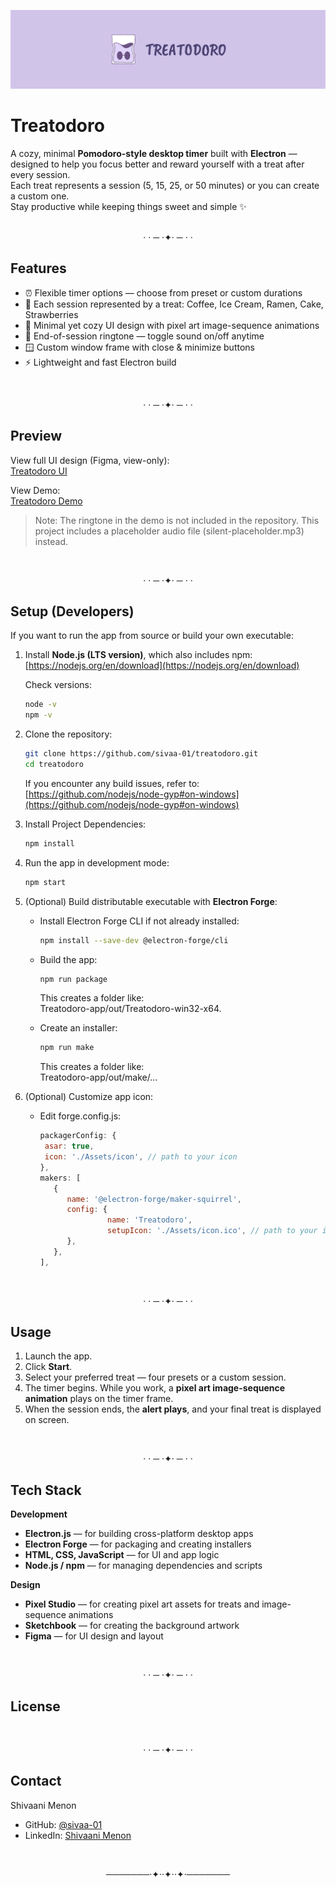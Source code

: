 ![Treatodoro Banner](Treatodoro-app/Assets/Git-Banner.png)
# Treatodoro

A cozy, minimal **Pomodoro-style desktop timer** built with **Electron** — designed to help you focus better and reward yourself with a treat after every session.  
Each treat represents a session (5, 15, 25, or 50 minutes) or you can create a custom one.  
Stay productive while keeping things sweet and simple ✨  
<br>
<p align="center">  · · ─ ·✦· ─ · ·</p>

## Features

* ⏰ Flexible timer options — choose from preset or custom durations
* 🍬 Each session represented by a treat: Coffee, Ice Cream, Ramen, Cake, Strawberries
* 💫 Minimal yet cozy UI design with pixel art image-sequence animations  
* 🔔 End-of-session ringtone — toggle sound on/off anytime  
* 🪟 Custom window frame with close & minimize buttons  
* ⚡ Lightweight and fast Electron build
<br>
<p align="center">  · · ─ ·✦· ─ · ·</p>

## Preview
View full UI design (Figma, view-only):  
[Treatodoro UI](https://www.figma.com/design/FkaJGoQn8puV4jJeuLBOku/TREATODORO?node-id=0-1&t=DSQiMKWj9PRJZXAV-1)  

View Demo:  
[Treatodoro Demo](Treatodoro-app/Assets/Treatodoro-Demo.mp4)
> Note: The ringtone in the demo is not included in the repository. This project includes a placeholder audio file (silent-placeholder.mp3) instead.  
<br>
<p align="center">  · · ─ ·✦· ─ · ·</p>

## Setup (Developers)

If you want to run the app from source or build your own executable:

1. Install **Node.js (LTS version)**, which also includes npm:  
   [https://nodejs.org/en/download](https://nodejs.org/en/download)  

   Check versions:
   ```bash
   node -v
   npm -v
   ```
   
2. Clone the repository:
   ```bash
   git clone https://github.com/sivaa-01/treatodoro.git
   cd treatodoro
   ```

   If you encounter any build issues, refer to:  
   [https://github.com/nodejs/node-gyp#on-windows](https://github.com/nodejs/node-gyp#on-windows)
   
3. Install Project Dependencies:
   ```bash
   npm install
   ```

4. Run the app in development mode:
   ```bash
   npm start
   ```

5. (Optional) Build distributable executable with **Electron Forge**:
   * Install Electron Forge CLI if not already installed:
     ```bash
     npm install --save-dev @electron-forge/cli
     ```

   * Build the app:
     ```bash
     npm run package
     ```

     This creates a folder like:  
     Treatodoro-app/out/Treatodoro-win32-x64.

   * Create an installer:
     ```bash
     npm run make
     ```

     This creates a folder like:  
     Treatodoro-app/out/make/...

6. (Optional) Customize app icon:
   * Edit forge.config.js:
     ```js
     packagerConfig: {
      asar: true,
      icon: './Assets/icon', // path to your icon
     },
     makers: [
        {
           name: '@electron-forge/maker-squirrel',
           config: {
                    name: 'Treatodoro',
                    setupIcon: './Assets/icon.ico', // path to your icon
           },
        },
     ],
     ```
<br>
<p align="center">  · · ─ ·✦· ─ · ·</p>

## Usage

1. Launch the app.  
2. Click **Start**.  
3. Select your preferred treat — four presets or a custom session.
4. The timer begins. While you work, a **pixel art image-sequence animation** plays on the timer frame.  
5. When the session ends, the **alert plays**, and your final treat is displayed on screen.
<br>
<p align="center">  · · ─ ·✦· ─ · ·</p>

## Tech Stack

**Development**
* **Electron.js** — for building cross-platform desktop apps  
* **Electron Forge** — for packaging and creating installers  
* **HTML, CSS, JavaScript** — for UI and app logic  
* **Node.js / npm** — for managing dependencies and scripts

**Design**
* **Pixel Studio** — for creating pixel art assets for treats and image-sequence animations 
* **Sketchbook** — for creating the background artwork
* **Figma** — for UI design and layout 
<br>
<p align="center">  · · ─ ·✦· ─ · ·</p>

## License
<br>
<p align="center">  · · ─ ·✦· ─ · ·</p>

## Contact
Shivaani Menon
* GitHub: [@sivaa-01](https://github.com/sivaa-01)
* LinkedIn: [Shivaani Menon](https://www.linkedin.com/in/shivaani-menon-71543a201)
<br>
<p align="center">───────·✦··✦··✦·───────</p>
